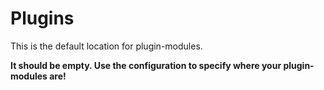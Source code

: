 # Plugins

This is the default location for plugin-modules.

**It should be empty. Use the configuration to specify where your plugin-modules are!**
